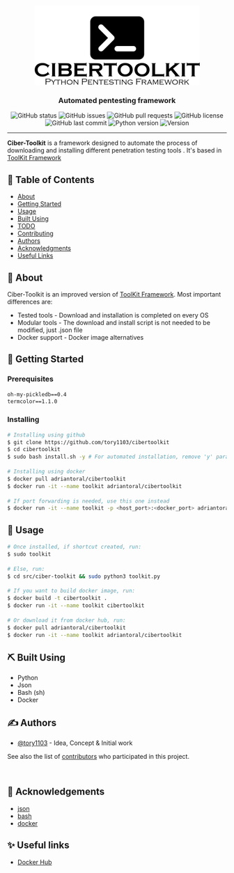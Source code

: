 <p align="center">
  <a href="https://github.com/tory1103/cibertoolkit" rel="noopener">
  <img src="docs/images/logo.png" alt="logo"></a>
</p>

<h3 align="center">Automated pentesting framework</h3>

<div align="center">

  ![GitHub status](https://img.shields.io/badge/status-active-brightgreen)
  ![GitHub issues](https://img.shields.io/github/issues/tory1103/cibertoolkit?color=yellow)
  ![GitHub pull requests](https://img.shields.io/github/issues-pr/tory1103/cibertoolkit?color=purple)
  ![GitHub license](https://img.shields.io/github/license/tory1103/cibertoolkit?color=blue)
  ![GitHub last commit](https://img.shields.io/github/last-commit/tory1103/cibertoolkit?color=red)
  ![Python version](https://img.shields.io/badge/Python-3.8+-orange?logo=python")
  ![Version](https://img.shields.io/badge/version-Alpha-cyan?logo=python")

</div>

---


**Ciber-Toolkit** is a framework designed to automate the process of downloading and installing different penetration testing tools . It's based in [ToolKit Framework](https://github.com/AdrMXR/KitHack)


## 📝 Table of Contents
- [About](#about)
- [Getting Started](#getting_started)
- [Usage](#usage)
- [Built Using](#built_using)
- [TODO](./TODO.md)
- [Contributing](./CONTRIBUTING.md)
- [Authors](#authors)
- [Acknowledgments](#acknowledgement)
- [Useful Links](#links)

## 🧐 About <a name = "about"></a>
Ciber-Toolkit is an improved version of [ToolKit Framework](https://github.com/AdrMXR/KitHack). Most important differences are:
  - Tested tools - Download and installation is completed on every OS
  - Modular tools - The download and install script is not needed to be modified, just .json file
  - Docker support - Docker image alternatives

## 🏁 Getting Started <a name = "getting_started"></a>

### Prerequisites
```requirements.txt
oh-my-pickledb==0.4
termcolor==1.1.0
```

### Installing
```bash
# Installing using github
$ git clone https://github.com/tory1103/cibertoolkit
$ cd cibertoolkit
$ sudo bash install.sh -y # For automated installation, remove 'y' parameter if wanted

# Installing using docker
$ docker pull adriantoral/cibertoolkit
$ docker run -it --name toolkit adriantoral/cibertoolkit

# If port forwarding is needed, use this one instead
$ docker run -it --name toolkit -p <host_port>:<docker_port> adriantoral/cibertoolkit

```

## 🎈 Usage <a name="usage"></a>
```bash
# Once installed, if shortcut created, run:
$ sudo toolkit

# Else, run:
$ cd src/ciber-toolkit && sudo python3 toolkit.py

# If you want to build docker image, run:
$ docker build -t cibertoolkit .
$ docker run -it --name toolkit cibertoolkit

# Or download it from docker hub, run:
$ docker pull adriantoral/cibertoolkit
$ docker run -it --name toolkit adriantoral/cibertoolkit
```

## ⛏️ Built Using <a name = "built_using"></a>
- Python
- Json
- Bash (sh)
- Docker

## ✍️ Authors <a name = "authors"></a>
- [@tory1103](https://github.com/tory1103) - Idea, Concept & Initial work

See also the list of [contributors](https://github.com/tory1103/cibertoolkit/contributors) who participated in this project.

<p align="center">
  <a href="https://github.com/tory1103/cibertoolkit/graphs/contributors">
    <img src="https://contributors-img.web.app/image?repo=tory1103/cibertoolkit"  alt=""/>
  </a>
</p>

## 🎉 Acknowledgements <a name = "acknowledgement"></a>
- [json](https://www.json.org/json-en.html) 
- [bash](https://es.wikipedia.org/wiki/Bash)
- [docker](https://www.docker.com/)


## ✨ Useful links <a name = "links"></a>
- [Docker Hub](https://hub.docker.com/repository/docker/adriantoral/cibertoolkit)